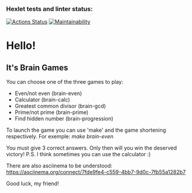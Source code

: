### Hexlet tests and linter status:
[![Actions Status](https://github.com/Heilig-Di/python-project-49/actions/workflows/hexlet-check.yml/badge.svg)](https://github.com/Heilig-Di/python-project-49/actions)
[![Maintainability](https://api.codeclimate.com/v1/badges/124d468507bc648eaff9/maintainability)](https://codeclimate.com/github/Heilig-Di/python-project-49/maintainability)

# Hello!
## It's Brain Games

You can choose one of the three games to play:
- Even/not even (brain-even)
- Calculator (brain-calc)
- Greatest common divisor (brain-gcd)
- Prime/not prime (brain-prime)
- Find hidden number (brain-progression)

To launch the game you can use 'make' and the game shortening respectively.
For exemple: _make brain-even_

You must give 3 correct answers. Only then will you win the deserved victory!
P.S. I think sometimes you can use the calculator :)

There are also asciinema to be understood:
https://asciinema.org/connect/7fde9fe4-c559-4bb7-9d0c-7fb55a1282b7

Good luck, my friend!
